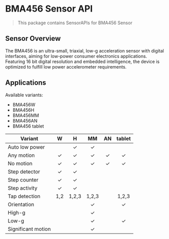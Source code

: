 # BMA456 Sensor API

> This package contains SensorAPIs for BMA456 Sensor

## Sensor Overview

The BMA456 is an ultra-small, triaxial, low-g acceleration sensor with digital interfaces, aiming for low-power consumer electronics applications. Featuring 16 bit digital resolution and embedded intelligence, the device is optimized to fulfill low power accelerometer requirements.

## Applications

Available variants:
- BMA456W
- BMA456H
- BMA456MM
- BMA456AN
- BMA456 tablet

| Variant            |  W  |   H   |   MM  | AN | tablet |
|--------------------|:---:|:-----:|:-----:|:--:|:------:|
| Auto low power     |     |   ✓   |   ✓   |    |        |
| Any motion         |  ✓  |   ✓   |   ✓   |  ✓ |    ✓   |
| No motion          |  ✓  |   ✓   |   ✓   |  ✓ |    ✓   |
| Step detector      |  ✓  |   ✓   |       |    |        |
| Step counter       |  ✓  |   ✓   |       |    |        |
| Step activity      |  ✓  |   ✓   |       |    |        |
| Tap detection      | 1,2 | 1,2,3 | 1,2,3 |    |  1,2,3 |
| Orientation        |     |       |   ✓   |    |    ✓   |
| High-g             |     |       |   ✓   |    |        |
| Low-g              |     |       |   ✓   |    |    ✓   |
| Significant motion |     |       |   ✓   |    |        |
